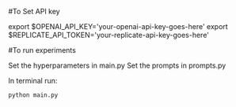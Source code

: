 #To Set API key

export $OPENAI_API_KEY='your-openai-api-key-goes-here'
export $REPLICATE_API_TOKEN='your-replicate-api-key-goes-here'


#To run experiments

Set the hyperparameters in main.py
Set the prompts in prompts.py

In terminal run:

`python main.py`